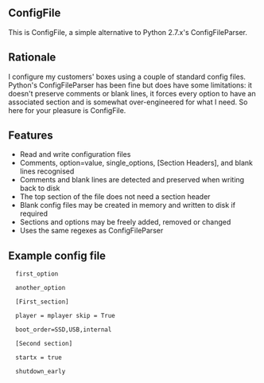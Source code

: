
## ConfigFile

  This is ConfigFile, a simple alternative to Python 2.7.x's
  ConfigFileParser.


## Rationale

  I configure my customers' boxes using a couple of standard config
  files. Python's ConfigFileParser has been fine but does have some
  limitations: it doesn't preserve comments or blank lines, it forces
  every option to have an associated section and is somewhat
  over-engineered for what I need. So here for your pleasure is
  ConfigFile.


## Features

  - Read and write configuration files
  - Comments, option=value, single_options, [Section Headers], and blank
    lines recognised
  - Comments and blank lines are detected and preserved when writing
    back to disk
  - The top section of the file does not need a section header
  - Blank config files may be created in memory and written to disk if
    required
  - Sections and options may be freely added, removed or changed
  - Uses the same regexes as ConfigFileParser


## Example config file

```text
  first_option 
  
  another_option

  [First_section]

  player = mplayer skip = True 
  
  boot_order=SSD,USB,internal

  [Second section]

  startx = true 
  
  shutdown_early
```
